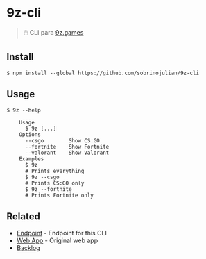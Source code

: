 # 9z-cli

> 🖱️ CLI para [9z.games](https://9z.games)

## Install

```
$ npm install --global https://github.com/sobrinojulian/9z-cli
```

## Usage

```
$ 9z --help

	Usage
	  $ 9z [...]
	Options
	  --csgo        Show CS:GO
	  --fortnite    Show Fortnite
	  --valorant    Show Valorant
	Examples
	  $ 9z
	  # Prints everything
	  $ 9z --csgo
	  # Prints CS:GO only
	  $ 9z --fortnite
	  # Prints Fortnite only
```

## Related

- [Endpoint](https://9z.games/api/partidos) - Endpoint for this CLI
- [Web App](https://9z.games/) - Original web app
- [Backlog](https://workflowy.com/s/9z-cli/kitwaLLOdxoipoTy)